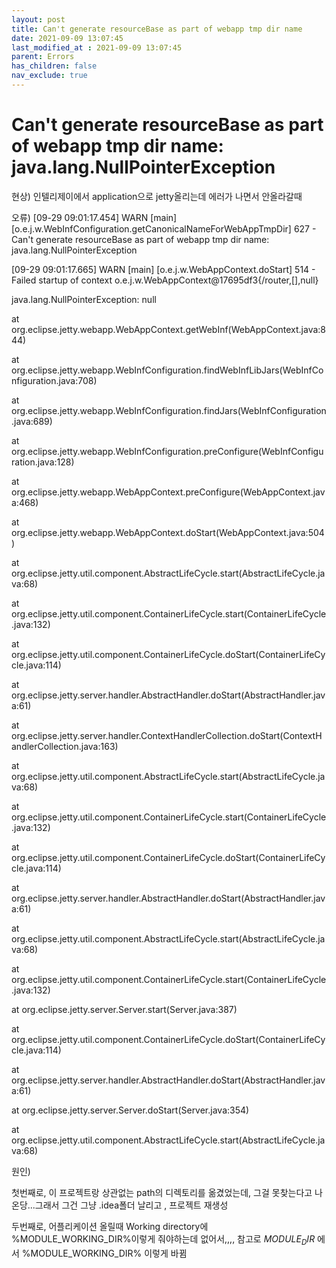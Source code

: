```yaml
---
layout: post
title: Can't generate resourceBase as part of webapp tmp dir name
date: 2021-09-09 13:07:45
last_modified_at : 2021-09-09 13:07:45
parent: Errors
has_children: false
nav_exclude: true
---
```


# Can't generate resourceBase as part of webapp tmp dir name: java.lang.NullPointerException

현상) 인텔리제이에서 application으로 jetty올리는데 에러가 나면서 안올라갈때

오류) [09-29 09:01:17.454] WARN [main] [o.e.j.w.WebInfConfiguration.getCanonicalNameForWebAppTmpDir] 627 - Can't generate resourceBase as part of webapp tmp dir name: java.lang.NullPointerException

[09-29 09:01:17.665] WARN [main] [o.e.j.w.WebAppContext.doStart] 514 - Failed startup of context o.e.j.w.WebAppContext@17695df3{/router,[],null}

java.lang.NullPointerException: null

at org.eclipse.jetty.webapp.WebAppContext.getWebInf(WebAppContext.java:844)

at org.eclipse.jetty.webapp.WebInfConfiguration.findWebInfLibJars(WebInfConfiguration.java:708)

at org.eclipse.jetty.webapp.WebInfConfiguration.findJars(WebInfConfiguration.java:689)

at org.eclipse.jetty.webapp.WebInfConfiguration.preConfigure(WebInfConfiguration.java:128)

at org.eclipse.jetty.webapp.WebAppContext.preConfigure(WebAppContext.java:468)

at org.eclipse.jetty.webapp.WebAppContext.doStart(WebAppContext.java:504)

at org.eclipse.jetty.util.component.AbstractLifeCycle.start(AbstractLifeCycle.java:68)

at org.eclipse.jetty.util.component.ContainerLifeCycle.start(ContainerLifeCycle.java:132)

at org.eclipse.jetty.util.component.ContainerLifeCycle.doStart(ContainerLifeCycle.java:114)

at org.eclipse.jetty.server.handler.AbstractHandler.doStart(AbstractHandler.java:61)

at org.eclipse.jetty.server.handler.ContextHandlerCollection.doStart(ContextHandlerCollection.java:163)

at org.eclipse.jetty.util.component.AbstractLifeCycle.start(AbstractLifeCycle.java:68)

at org.eclipse.jetty.util.component.ContainerLifeCycle.start(ContainerLifeCycle.java:132)

at org.eclipse.jetty.util.component.ContainerLifeCycle.doStart(ContainerLifeCycle.java:114)

at org.eclipse.jetty.server.handler.AbstractHandler.doStart(AbstractHandler.java:61)

at org.eclipse.jetty.util.component.AbstractLifeCycle.start(AbstractLifeCycle.java:68)

at org.eclipse.jetty.util.component.ContainerLifeCycle.start(ContainerLifeCycle.java:132)

at org.eclipse.jetty.server.Server.start(Server.java:387)

at org.eclipse.jetty.util.component.ContainerLifeCycle.doStart(ContainerLifeCycle.java:114)

at org.eclipse.jetty.server.handler.AbstractHandler.doStart(AbstractHandler.java:61)

at org.eclipse.jetty.server.Server.doStart(Server.java:354)

at org.eclipse.jetty.util.component.AbstractLifeCycle.start(AbstractLifeCycle.java:68)

원인)

첫번째로, 이 프로젝트랑 상관없는 path의 디렉토리를 옮겼었는데, 그걸 못찾는다고 나온당...그래서 그건 그냥 .idea폴더 날리고 , 프로젝트 재생성

두번째로, 어플리케이션 올릴때 Working directory에 %MODULE_WORKING_DIR%이렇게 줘야하는데 없어서,,,, 참고로 $MODULE_DIR$ 에서 %MODULE_WORKING_DIR% 이렇게 바뀜